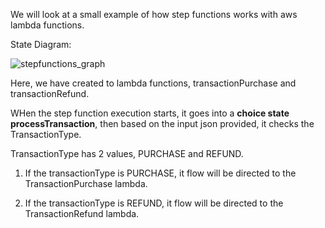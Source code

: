 We will look at a small example of how step functions works with aws lambda functions.

State Diagram: 

![stepfunctions_graph](https://github.com/AmayKhatri/aws-projects/assets/162054469/a6fa0408-d5f4-48b3-85d9-a9e278faee79)

Here, we have created to lambda functions, transactionPurchase and transactionRefund. 

WHen the step function execution starts, it goes into a **choice state processTransaction**, then based on the input json provided, it checks the TransactionType. 

TransactionType has 2 values, PURCHASE and REFUND. 

1) If the transactionType is PURCHASE, it flow will be directed to the TransactionPurchase lambda.

   
2) If the transactionType is REFUND, it flow will be directed to the TransactionRefund lambda.
